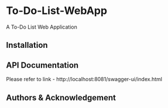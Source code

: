 # To-Do-List-WebApp
A To-Do List Web Application

## Installation

## API Documentation
Please refer to link - http://localhost:8081/swagger-ui/index.html

## Authors & Acknowledgement